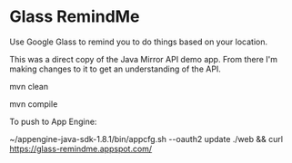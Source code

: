 Glass RemindMe
========================

Use Google Glass to remind you to do things based on your location.

This was a direct copy of the Java Mirror API demo app.  From there
I'm making changes to it to get an understanding of the API.

mvn clean

mvn compile

To push to App Engine:

~/appengine-java-sdk-1.8.1/bin/appcfg.sh --oauth2 update ./web && curl https://glass-remindme.appspot.com/



